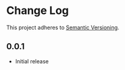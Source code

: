 # Change Log

This project adheres to [Semantic Versioning](https://semver.org/spec/v2.0.0.html).

## 0.0.1

- Initial release
